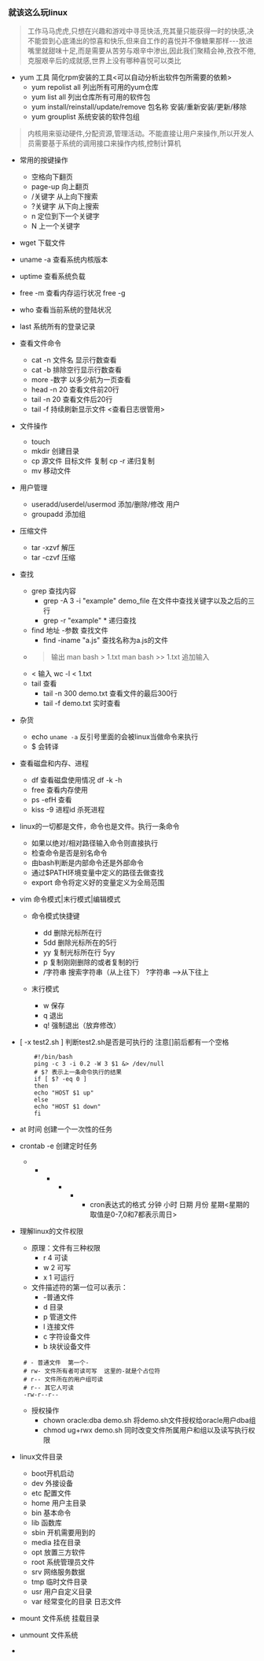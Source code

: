 
### 就该这么玩linux

> 工作马马虎虎,只想在兴趣和游戏中寻觅快活,充其量只能获得一时的快感,决不能尝到心底涌出的惊喜和快乐,但来自工作的喜悦并不像糖果那样---放进嘴里就甜味十足,而是需要从苦劳与艰辛中渗出,因此我们聚精会神,孜孜不倦,克服艰辛后的成就感,世界上没有哪种喜悦可以类比

+ yum 工具 简化rpm安装的工具<可以自动分析出软件包所需要的依赖>
	+ yum repolist all 列出所有可用的yum仓库
	+ yum list all 列出仓库所有可用的软件包
	+ yum install/reinstall/update/remove 包名称  安装/重新安装/更新/移除
	+ yum grouplist  系统安装的软件包组

> 内核用来驱动硬件,分配资源,管理活动。不能直接让用户来操作,所以开发人员需要基于系统的调用接口来操作内核,控制计算机

+ 常用的按键操作
	+ 空格向下翻页
	+ page-up 向上翻页
	+ /关键字  从上向下搜索
	+ ?关键字  从下向上搜索
	+ n 定位到下一个关键字
	+ N 上一个关键字

+ wget 下载文件
+ uname -a  查看系统内核版本
+ uptime 查看系统负载
+ free -m 查看内存运行状况  free -g
+ who 查看当前系统的登陆状况
+ last 系统所有的登录记录

+ 查看文件命令
	+ cat -n 文件名  显示行数查看
	+ cat -b 排除空行显示行数查看
	+ more -数字 以多少航为一页查看
	+ head -n 20 查看文件前20行
	+ tail -n 20 查看文件后20行
	+ tail -f 持续刷新显示文件 <查看日志很管用>

+ 文件操作
	+ touch 
	+ mkdir 创建目录
	+ cp 源文件 目标文件  复制   cp -r 递归复制
	+ mv 移动文件

+ 用户管理
	+ useradd/userdel/usermod 添加/删除/修改 用户
	+ groupadd 添加组

+ 压缩文件
	+ tar -xzvf 解压
	+ tar -czvf 压缩

+ 查找
	+ grep 查找内容
		+ grep -A 3 -i "example" demo_file 在文件中查找关键字以及之后的三行
		+ grep -r "example" * 递归查找
	+ find 地址 -参数 查找文件
		+ find -iname "a.js"   查找名称为a.js的文件
 	+ > 输出   man bash > 1.txt   man bash >> 1.txt 追加输入
	+ < 输入   wc -l < 1.txt
	+ tail 查看
		+ tail -n 300 demo.txt 查看文件的最后300行
		+ tail -f demo.txt  实时查看

+ 杂货
	+ echo `uname -a`  反引号里面的会被linux当做命令来执行
	+ \$ 会转译


+ 查看磁盘和内存、进程	
	+ df    查看磁盘使用情况   df -k -h
	+ free  查看内存使用
	+ ps -efH 查看
	+ kiss -9 进程id 杀死进程  
+ linux的一切都是文件，命令也是文件。执行一条命令
	+ 如果以绝对/相对路径输入命令则直接执行
	+ 检查命令是否是别名命令
	+ 由bash判断是内部命令还是外部命令
	+ 通过$PATH环境变量中定义的路径去做查找
	+ export 命令将定义好的变量定义为全局范围


+ vim 命令模式|末行模式|编辑模式
	+ 命令模式快捷键
		+ dd 删除光标所在行
		+ 5dd 删除光标所在的5行
		+ yy 复制光标所在行  5yy
		+ p 复制刚刚删除的或者复制的行
		+ /字符串  搜索字符串（从上往下）  ?字符串 -->从下往上

	+ 末行模式
		+ w 保存
		+ q 退出
		+ q! 强制退出（放弃修改）

+ [ -x test2.sh ] 判断test2.sh是否是可执行的  注意[]前后都有一个空格
	```
		#!/bin/bash
		ping -c 3 -i 0.2 -W 3 $1 &> /dev/null
		# $? 表示上一条命令执行的结果
		if [ $? -eq 0 ]
		then
		echo "HOST $1 up"
		else
		echo "HOST $1 down"
		fi
	```

+ at 时间 创建一个一次性的任务
+ crontab -e 创建定时任务
	+ * * * * * cron表达式的格式  分钟 小时 日期 月份 星期<星期的取值是0-7,0和7都表示周日>


+ 理解linux的文件权限
	+ 原理：文件有三种权限
		+ r 4  可读
		+ w 2  可写
		+ x 1  可运行
 	+ 文件描述符的第一位可以表示：
		+ -普通文件
		+ d 目录
		+ p 管道文件
		+ l 连接文件
		+ c 字符设备文件
		+ b 块状设备文件
	```
	 # - 普通文件  第一个-
	 # rw- 文件所有者可读可写  这里的-就是个占位符
	 # r-- 文件所在的用户组可读
	 # r-- 其它人可读
	 -rw-r--r-- 
	
	```
	+ 授权操作
		+ chown oracle:dba demo.sh 	将demo.sh文件授权给oracle用户dba组
		+ chmod ug+rwx demo.sh  同时改变文件所属用户和组以及读写执行权限



+ linux文件目录
	+ boot开机启动
	+ dev 外接设备
	+ etc 配置文件
	+ home 用户主目录
	+ bin 基本命令
	+ lib 函数库
	+ sbin 开机需要用到的
	+ media 挂在目录
	+ opt 放置三方软件
	+ root 系统管理员文件
	+ srv 网络服务数据
	+ tmp 临时文件目录
	+ usr 用户自定义目录
	+ var 经常变化的目录  日志文件
+ mount 文件系统  挂载目录
+ unmount 文件系统


+ 
